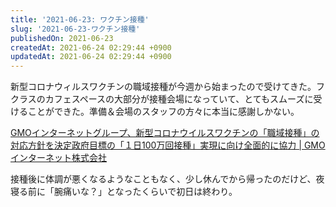 ```yaml
---
title: '2021-06-23: ワクチン接種'
slug: '2021-06-23-ワクチン接種'
publishedOn: 2021-06-23
createdAt: 2021-06-24 02:29:44 +0900
updatedAt: 2021-06-24 02:29:44 +0900
---
```

新型コロナウィルスワクチンの職域接種が今週から始まったので受けてきた。フクラスのカフェスペースの大部分が接種会場になっていて、とてもスムーズに受けることができた。準備＆会場のスタッフの方々に本当に感謝しかない。

[GMOインターネットグループ、新型コロナウイルスワクチンの「職域接種」の対応方針を決定政府目標の「１日100万回接種」実現に向け全面的に協力 \| GMOインターネット株式会社](https://www.gmo.jp/news/article/7244/)

接種後に体調が悪くなるようなこともなく、少し休んでから帰ったのだけど、夜寝る前に「腕痛いな？」となったくらいで初日は終わり。
